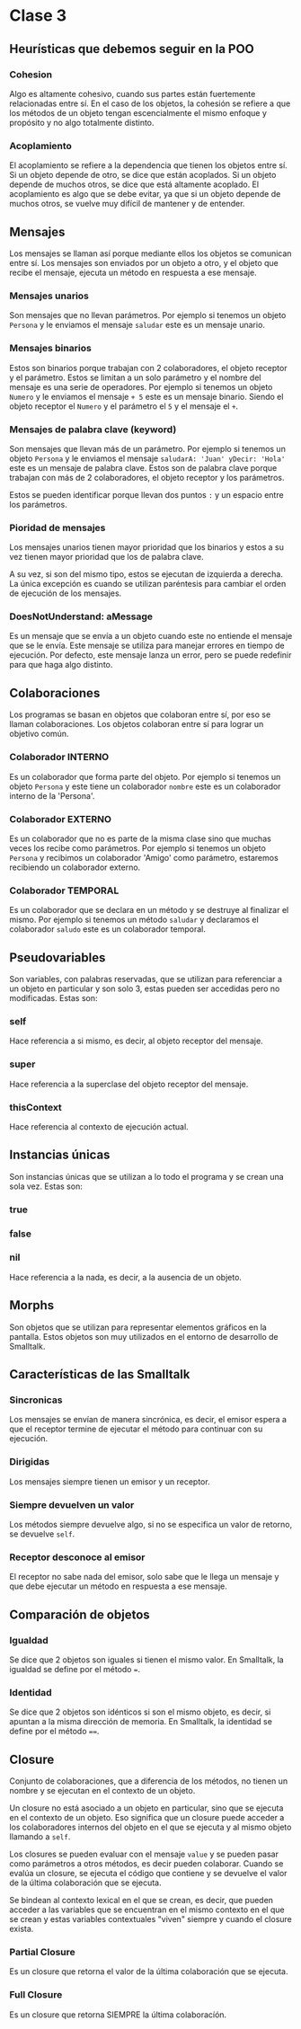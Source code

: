 # Clase 3

## Heurísticas que debemos seguir en la POO

### Cohesion

Algo es altamente cohesivo, cuando sus partes están fuertemente relacionadas entre sí. En el caso de los objetos, la cohesión se refiere a que los métodos de un objeto tengan escencialmente el mismo enfoque y propósito y no algo totalmente distinto.

### Acoplamiento

El acoplamiento se refiere a la dependencia que tienen los objetos entre sí. Si un objeto depende de otro, se dice que están acoplados. Si un objeto depende de muchos otros, se dice que está altamente acoplado. El acoplamiento es algo que se debe evitar, ya que si un objeto depende de muchos otros, se vuelve muy difícil de mantener y de entender.

## Mensajes

Los mensajes se llaman así porque mediante ellos los objetos se comunican entre sí. Los mensajes son enviados por un objeto a otro, y el objeto que recibe el mensaje, ejecuta un método en respuesta a ese mensaje.

### Mensajes unarios

Son mensajes que no llevan parámetros. Por ejemplo si tenemos un objeto `Persona` y le enviamos el mensaje `saludar` este es un mensaje unario.

### Mensajes binarios

Estos son binarios porque trabajan con 2 colaboradores, el objeto receptor y el parámetro. Estos se limitan a un solo parámetro y el nombre del mensaje es una serie de operadores. Por ejemplo si tenemos un objeto `Numero` y le enviamos el mensaje `+ 5` este es un mensaje binario. Siendo el objeto receptor el `Numero` y el parámetro el `5` y el mensaje el `+`.

### Mensajes de palabra clave (keyword)

Son mensajes que llevan más de un parámetro. Por ejemplo si tenemos un objeto `Persona` y le enviamos el mensaje `saludarA: 'Juan' yDecir: 'Hola'` este es un mensaje de palabra clave. Estos son de palabra clave porque trabajan con más de 2 colaboradores, el objeto receptor y los parámetros.

Estos se pueden identificar porque llevan dos puntos `:` y un espacio entre los parámetros.

### Pioridad de mensajes

Los mensajes unarios tienen mayor prioridad que los binarios y estos a su vez tienen mayor prioridad que los de palabra clave.

A su vez, si son del mismo tipo, estos se ejecutan de izquierda a derecha. La única excepción es cuando se utilizan paréntesis para cambiar el orden de ejecución de los mensajes.

### DoesNotUnderstand: aMessage

Es un mensaje que se envía a un objeto cuando este no entiende el mensaje que se le envía. Este mensaje se utiliza para manejar errores en tiempo de ejecución. Por defecto, este mensaje lanza un error, pero se puede redefinir para que haga algo distinto.

## Colaboraciones

Los programas se basan en objetos que colaboran entre sí, por eso se llaman colaboraciones. Los objetos colaboran entre sí para lograr un objetivo común.

### Colaborador INTERNO

Es un colaborador que forma parte del objeto. Por ejemplo si tenemos un objeto `Persona` y este tiene un colaborador `nombre` este es un colaborador interno de la 'Persona'.

### Colaborador EXTERNO

Es un colaborador que no es parte de la misma clase sino que muchas veces los recibe como parámetros. Por ejemplo si tenemos un objeto `Persona` y recibimos un colaborador 'Amigo' como parámetro, estaremos recibiendo un colaborador externo.

### Colaborador TEMPORAL

Es un colaborador que se declara en un método y se destruye al finalizar el mismo. Por ejemplo si tenemos un método `saludar` y declaramos el colaborador `saludo` este es un colaborador temporal.

## Pseudovariables

Son variables, con palabras reservadas, que se utilizan para referenciar a un objeto en particular y son solo 3, estas pueden ser accedidas pero no modificadas. Estas son:

### self

Hace referencia a si mismo, es decir, al objeto receptor del mensaje.

### super

Hace referencia a la superclase del objeto receptor del mensaje.

### thisContext

Hace referencia al contexto de ejecución actual.

## Instancias únicas

Son instancias únicas que se utilizan a lo todo el programa y se crean una sola vez. Estas son:

### true

### false

### nil

Hace referencia a la nada, es decir, a la ausencia de un objeto.

## Morphs

Son objetos que se utilizan para representar elementos gráficos en la pantalla. Estos objetos son muy utilizados en el entorno de desarrollo de Smalltalk.

## Características de las Smalltalk

### Sincronicas

Los mensajes se envían de manera sincrónica, es decir, el emisor espera a que el receptor termine de ejecutar el método para continuar con su ejecución.

### Dirigidas

Los mensajes siempre tienen un emisor y un receptor.

### Siempre devuelven un valor

Los métodos siempre devuelve algo, si no se especifica un valor de retorno, se devuelve `self`.

### Receptor desconoce al emisor

El receptor no sabe nada del emisor, solo sabe que le llega un mensaje y que debe ejecutar un método en respuesta a ese mensaje.

## Comparación de objetos

### Igualdad

Se dice que 2 objetos son iguales si tienen el mismo valor. En Smalltalk, la igualdad se define por el método `=`.

### Identidad

Se dice que 2 objetos son idénticos si son el mismo objeto, es decir, si apuntan a la misma dirección de memoria. En Smalltalk, la identidad se define por el método `==`.

## Closure

Conjunto de colaboraciones, que a diferencia de los métodos, no tienen un nombre y se ejecutan en el contexto de un objeto.

Un closure no está asociado a un objeto en particular, sino que se ejecuta en el contexto de un objeto. Eso significa que un closure puede acceder a los colaboradores internos del objeto en el que se ejecuta y al mismo objeto llamando a `self`.

Los closures se pueden evaluar con el mensaje `value` y se pueden pasar como parámetros a otros métodos, es decir pueden colaborar. Cuando se evalúa un closure, se ejecuta el código que contiene y se devuelve el valor de la última colaboración que se ejecuta.

Se bindean al contexto lexical en el que se crean, es decir, que pueden acceder a las variables que se encuentran en el mismo contexto en el que se crean y estas variables contextuales "viven" siempre y cuando el closure exista.

### Partial Closure

Es un closure que retorna el valor de la última colaboración que se ejecuta.

### Full Closure

Es un closure que retorna SIEMPRE la última colaboracíón.
